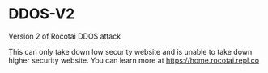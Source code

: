# DDOS-V2
Version 2 of Rocotai DDOS attack

This can only take down low security website and is unable to take down higher security website. You can learn more at https://home.rocotai.repl.co
